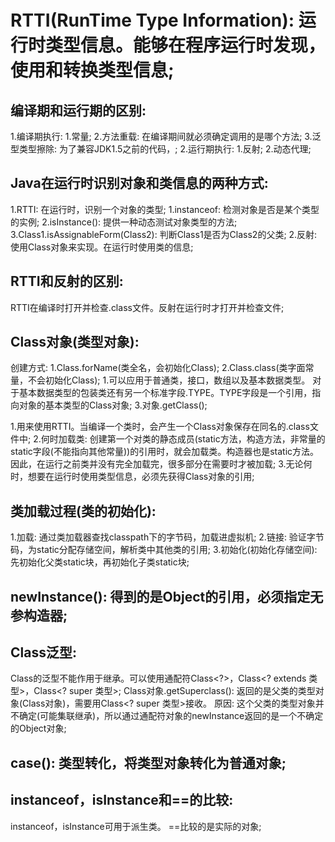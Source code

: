 # RTTI(RunTime Type Information): 运行时类型信息。能够在程序运行时发现，使用和转换类型信息;

## 编译期和运行期的区别:
1.编译期执行:
    1.常量;
    2.方法重载: 在编译期间就必须确定调用的是哪个方法;
    3.泛型类型擦除: 为了兼容JDK1.5之前的代码，;
2.运行期执行:
    1.反射;
    2.动态代理;

## Java在运行时识别对象和类信息的两种方式:
1.RTTI: 在运行时，识别一个对象的类型;
    1.instanceof: 检测对象是否是某个类型的实例;
    2.isInstance(): 提供一种动态测试对象类型的方法;
    3.Class1.isAssignableForm(Class2): 判断Class1是否为Class2的父类;
2.反射: 使用Class对象来实现。在运行时使用类的信息;

## RTTI和反射的区别:
RTTI在编译时打开并检查.class文件。反射在运行时才打开并检查文件;

## Class对象(类型对象):
创建方式:
    1.Class.forName(类全名，会初始化Class);
    2.Class.class(类字面常量，不会初始化Class);
        1.可以应用于普通类，接口，数组以及基本数据类型。
          对于基本数据类型的包装类还有另一个标准字段.TYPE。TYPE字段是一个引用，指向对象的基本类型的Class对象;
    3.对象.getClass();

1.用来使用RTTI。当编译一个类时，会产生一个Class对象保存在同名的.class文件中;
2.何时加载类: 创建第一个对类的静态成员(static方法，构造方法，非常量的static字段(不能指向其他常量))的引用时，就会加载类。构造器也是static方法。
            因此，在运行之前类并没有完全加载完，很多部分在需要时才被加载;
3.无论何时，想要在运行时使用类型信息，必须先获得Class对象的引用;

## 类加载过程(类的初始化):
1.加载:
    通过类加载器查找classpath下的字节码，加载进虚拟机;
2.链接:
    验证字节码，为static分配存储空间，解析类中其他类的引用;
3.初始化(初始化存储空间):
    先初始化父类static块，再初始化子类static块;
    
## newInstance(): 得到的是Object的引用，必须指定无参构造器;

## Class泛型:
Class的泛型不能作用于继承。可以使用通配符Class<?>，Class<? extends 类型>，Class<? super 类型>;
Class对象.getSuperclass(): 返回的是父类的类型对象(Class对象)，需要用Class<? super 类型>接收。
    原因: 这个父类的类型对象并不确定(可能集联继承)，所以通过通配符对象的newInstance返回的是一个不确定的Object对象;

## case(): 类型转化，将类型对象转化为普通对象;

## instanceof，isInstance和==的比较:
instanceof，isInstance可用于派生类。
==比较的是实际的对象;


    
    

